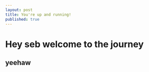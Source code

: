 ```yaml
---
layout: post
title: You're up and running!
published: true
---
```

# Hey seb welcome to the journey
## yeehaw
